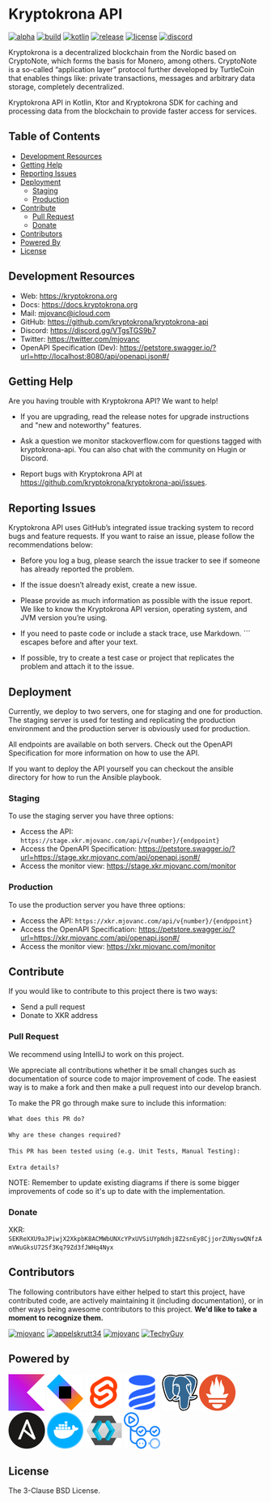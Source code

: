 # Kryptokrona API

[![alpha](https://kotl.in/badges/alpha.svg)](https://kotlinlang.org/docs/components-stability.html)
[![build](https://img.shields.io/github/actions/workflow/status/kryptokrona/kryptokrona-api/deploy-cd.yml?branch=master)](https://github.com/kryptokrona/kryptokrona-api/actions/workflows/deploy-cd.yml) 
[![kotlin](https://img.shields.io/badge/kotlin-1.8.10-blue.svg?logo=kotlin)](http://kotlinlang.org)
[![release](https://img.shields.io/github/v/release/kryptokrona/kryptokrona-api)](https://img.shields.io/github/v/release/kryptokrona/kryptokrona-api)
[![license](https://img.shields.io/badge/License-BSD_3--Clause-blue.svg)](https://opensource.org/licenses/BSD-3-Clause)
[![discord](https://img.shields.io/discord/562673808582901793?label=discord)](https://discord.gg/VTgsTGS9b7)

Kryptokrona is a decentralized blockchain from the Nordic based on CryptoNote, which forms the basis for Monero, among others. CryptoNote is a so-called “application layer” protocol further developed by TurtleCoin that enables things like: private transactions, messages and arbitrary data storage, completely decentralized.

Kryptokrona API in Kotlin, Ktor and Kryptokrona SDK for caching and processing data from the blockchain to provide faster access for services.

## Table of Contents

- [Development Resources](#development-resources)
- [Getting Help](#getting-help)
- [Reporting Issues](#reporting-issues)
- [Deployment](#deployment)
  - [Staging](#staging)
  - [Production](#production)
- [Contribute](#contribute)
  - [Pull Request](#pull-request)
  - [Donate](#donate)
- [Contributors](#contributors)
- [Powered By](#powered-by)
- [License](#license)


## Development Resources

- Web: https://kryptokrona.org
- Docs: https://docs.kryptokrona.org
- Mail: [mjovanc@icloud.com](mailto:mjovanc@icloud.com)
- GitHub: https://github.com/kryptokrona/kryptokrona-api
- Discord: https://discord.gg/VTgsTGS9b7
- Twitter: https://twitter.com/mjovanc
- OpenAPI Specification (Dev): https://petstore.swagger.io/?url=http://localhost:8080/api/openapi.json#/

## Getting Help

Are you having trouble with Kryptokrona API? We want to help!

- If you are upgrading, read the release notes for upgrade instructions and "new and noteworthy" features.

- Ask a question we monitor stackoverflow.com for questions tagged with kryptokrona-api. You can also chat with the community on Hugin or Discord.

- Report bugs with Kryptokrona API at https://github.com/kryptokrona/kryptokrona-api/issues.

## Reporting Issues

Kryptokrona API uses GitHub’s integrated issue tracking system to record bugs and feature requests. If you want to raise an issue, please follow the recommendations below:

- Before you log a bug, please search the issue tracker to see if someone has already reported the problem.

- If the issue doesn’t already exist, create a new issue.

- Please provide as much information as possible with the issue report. We like to know the Kryptokrona API version, operating system, and JVM version you’re using.

- If you need to paste code or include a stack trace, use Markdown. ``` escapes before and after your text.

- If possible, try to create a test case or project that replicates the problem and attach it to the issue.

## Deployment

Currently, we deploy to two servers, one for staging and one for production. The staging server is used for testing and replicating the production environment
and the production server is obviously used for production.

All endpoints are available on both servers. Check out the OpenAPI Specification for more information on how to use the API.

If you want to deploy the API yourself you can checkout the ansible directory for how to run the Ansible playbook.

### Staging

To use the staging server you have three options:

- Access the API: `https://stage.xkr.mjovanc.com/api/v{number}/{endppoint}`
- Access the OpenAPI Specification: https://petstore.swagger.io/?url=https://stage.xkr.mjovanc.com/api/openapi.json#/
- Access the monitor view: https://stage.xkr.mjovanc.com/monitor

### Production

To use the production server you have three options:

- Access the API: `https://xkr.mjovanc.com/api/v{number}/{endppoint}`
- Access the OpenAPI Specification: https://petstore.swagger.io/?url=https://xkr.mjovanc.com/api/openapi.json#/
- Access the monitor view: https://xkr.mjovanc.com/monitor

## Contribute

If you would like to contribute to this project there is two ways:

- Send a pull request
- Donate to XKR address

### Pull Request

We recommend using IntelliJ to work on this project.

We appreciate all contributions whether it be small changes such as documentation of source code to major improvement of code.
The easiest way is to make a fork and then make a pull request into our develop branch.

To make the PR go through make sure to include this information:

```
What does this PR do?

Why are these changes required?

This PR has been tested using (e.g. Unit Tests, Manual Testing):

Extra details?
```

NOTE: Remember to update existing diagrams if there is some bigger improvements of code so it's up to date with the implementation.

### Donate

XKR: `SEKReXXU9aJPiwjX2XkpbK8ACMWbUNXcYPxUVSiUYpNdhj8Z2snEy8CjjorZUNyswQNfzAmVWuGksU72Sf3Kq79Zd3fJWHq4Nyx`

## Contributors

The following contributors have either helped to start this project, have contributed
code, are actively maintaining it (including documentation), or in other ways
being awesome contributors to this project. **We'd like to take a moment to recognize them.**

[<img src="https://github.com/mjovanc.png?size=72" alt="mjovanc" width="72">](https://github.com/mjovanc)
[<img src="https://github.com/appelskrutt34.png?size=72" alt="appelskrutt34" width="72">](https://github.com/appelskrutt34)
[<img src="https://github.com/renovatebot.png?size=72" alt="mjovanc" width="72">](https://github.com/renovatebot)
[<img src="https://github.com/TechyGuy17.png?size=72" alt="TechyGuy" width="72">](https://github.com/TechyGuy17)

## Powered by

[<img src="https://github.com/kryptokrona/kryptokrona-api/blob/master/resources/poweredby/kotlin.png" alt="Kotlin" height="72">](https://github.com/JetBrains/kotlin)
[<img src="https://github.com/kryptokrona/kryptokrona-api/blob/master/resources/poweredby/ktor.png" alt="Ktor" height="72">](https://github.com/ktorio/ktor)
[<img src="https://github.com/kryptokrona/kryptokrona-api/blob/master/resources/poweredby/svelte.png" alt="Svelte" height="72">](https://github.com/sveltejs/svelte)
[<img src="https://github.com/kryptokrona/kryptokrona-api/blob/master/resources/poweredby/liquibase.png" alt="Liquibase" height="72">](https://github.com/liquibase/liquibase)
[<img src="https://github.com/kryptokrona/kryptokrona-api/blob/master/resources/poweredby/postgresql.png" alt="PostgreSQL" height="72">](https://github.com/postgres/postgres)
[<img src="https://github.com/kryptokrona/kryptokrona-api/blob/master/resources/poweredby/prometheus.png" alt="Prometheus" height="72">](https://github.com/prometheus/prometheus)
[<img src="https://github.com/kryptokrona/kryptokrona-api/blob/master/resources/poweredby/ansible.png" alt="Ansible" height="72">](https://github.com/ansible/ansible)
[<img src="https://github.com/kryptokrona/kryptokrona-api/blob/master/resources/poweredby/docker.png" alt="Docker" height="72">](https://github.com/docker)
[<img src="https://github.com/kryptokrona/kryptokrona-api/blob/master/resources/poweredby/keycloak.png" alt="Keycloak" height="72">](https://github.com/keycloak/keycloak)
[<img src="https://github.com/kryptokrona/kryptokrona-api/blob/master/resources/poweredby/githubactions.png" alt="GitHub Actions" height="72">](https://github.com/actions)

## License

The 3-Clause BSD License.
